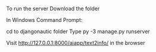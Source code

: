 To run the server
Download the folder

In Windows Command Prompt:

cd to djangonautic folder
Type
py -3 manage.py runserver

Visit http://127.0.0.1:8000/aiapp/text2info/ in the browser
